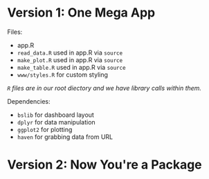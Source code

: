 # Version 1: One Mega App

Files:
- app.R
- `read_data.R` used in app.R via `source`
- `make_plot.R` used in app.R via `source`
- `make_table.R` used in app.R via `source`
- `www/styles.R` for custom styling

*`R` files are in our root diectory and we have library calls within them.*

Dependencies: 
- `bslib` for dashboard layout
- `dplyr` for data manipulation
- `ggplot2` for plotting
- `haven` for grabbing data from URL

# Version 2: Now You're a Package

